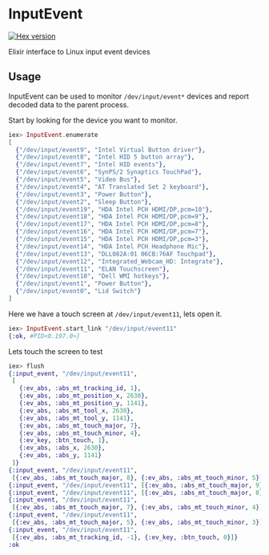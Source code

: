# InputEvent

[![Hex version](https://img.shields.io/hexpm/v/input_event.svg "Hex version")](https://hex.pm/packages/input_event)

Elixir interface to Linux input event devices

## Usage

InputEvent can be used to monitor `/dev/input/event*` devices and report decoded data to
the parent process.

Start by looking for the device you want to monitor.

```elixir
iex> InputEvent.enumerate
[
  {"/dev/input/event9", "Intel Virtual Button driver"},
  {"/dev/input/event8", "Intel HID 5 button array"},
  {"/dev/input/event7", "Intel HID events"},
  {"/dev/input/event6", "SynPS/2 Synaptics TouchPad"},
  {"/dev/input/event5", "Video Bus"},
  {"/dev/input/event4", "AT Translated Set 2 keyboard"},
  {"/dev/input/event3", "Power Button"},
  {"/dev/input/event2", "Sleep Button"},
  {"/dev/input/event19", "HDA Intel PCH HDMI/DP,pcm=10"},
  {"/dev/input/event18", "HDA Intel PCH HDMI/DP,pcm=9"},
  {"/dev/input/event17", "HDA Intel PCH HDMI/DP,pcm=8"},
  {"/dev/input/event16", "HDA Intel PCH HDMI/DP,pcm=7"},
  {"/dev/input/event15", "HDA Intel PCH HDMI/DP,pcm=3"},
  {"/dev/input/event14", "HDA Intel PCH Headphone Mic"},
  {"/dev/input/event13", "DLL082A:01 06CB:76AF Touchpad"},
  {"/dev/input/event12", "Integrated_Webcam_HD: Integrate"},
  {"/dev/input/event11", "ELAN Touchscreen"},
  {"/dev/input/event10", "Dell WMI hotkeys"},
  {"/dev/input/event1", "Power Button"},
  {"/dev/input/event0", "Lid Switch"}
]
```

Here we have a touch screen at `/dev/input/event11`, lets open it.

```elixir
iex> InputEvent.start_link "/dev/input/event11"
{:ok, #PID<0.197.0>}
```

Lets touch the screen to test

```elixir
iex> flush
{:input_event, "/dev/input/event11",
 [
   {:ev_abs, :abs_mt_tracking_id, 1},
   {:ev_abs, :abs_mt_position_x, 2630},
   {:ev_abs, :abs_mt_position_y, 1141},
   {:ev_abs, :abs_mt_tool_x, 2630},
   {:ev_abs, :abs_mt_tool_y, 1141},
   {:ev_abs, :abs_mt_touch_major, 7},
   {:ev_abs, :abs_mt_touch_minor, 4},
   {:ev_key, :btn_touch, 1},
   {:ev_abs, :abs_x, 2630},
   {:ev_abs, :abs_y, 1141}
 ]}
{:input_event, "/dev/input/event11",
 [{:ev_abs, :abs_mt_touch_major, 8}, {:ev_abs, :abs_mt_touch_minor, 5}]}
{:input_event, "/dev/input/event11", [{:ev_abs, :abs_mt_touch_major, 9}]}
{:input_event, "/dev/input/event11", [{:ev_abs, :abs_mt_touch_major, 8}]}
{:input_event, "/dev/input/event11",
 [{:ev_abs, :abs_mt_touch_major, 7}, {:ev_abs, :abs_mt_touch_minor, 4}]}
{:input_event, "/dev/input/event11",
 [{:ev_abs, :abs_mt_touch_major, 5}, {:ev_abs, :abs_mt_touch_minor, 3}]}
{:input_event, "/dev/input/event11",
 [{:ev_abs, :abs_mt_tracking_id, -1}, {:ev_key, :btn_touch, 0}]}
:ok
```
